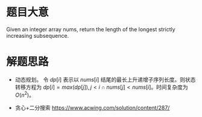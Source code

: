 # 题目大意
Given an integer array nums, return the length of the longest strictly increasing subsequence.
# 解题思路
* 动态规划。
令 $dp[i]$ 表示以 $nums[i]$ 结尾的最长上升递增子序列长度。则状态转移方程为 $dp[i] = max(dp[j]), j < i \cap nums[j] < nums[i]$。时间复杂度为 $O(n^{2})$。

* 贪心+二分搜索
https://www.acwing.com/solution/content/287/